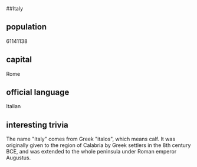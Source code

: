 ##Italy
## population
61141138


## capital
Rome
 
## official language
Italian

## interesting trivia

The name "Italy" comes from Greek "italos", which means calf. It was 
originally given to the region of Calabria by Greek settlers in the 8th 
century BCE, and was extended to the whole peninsula under Roman emperor 
Augustus.
